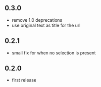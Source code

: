 ## 0.3.0
- remove 1.0 deprecations
- use original text as title for the url

## 0.2.1
- small fix for when no selection is present

## 0.2.0
- first release
